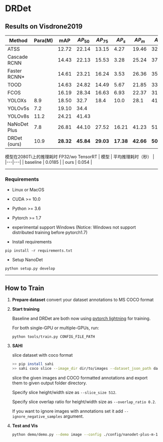 # DRDet

## Results on Visdrone2019
| Method  | Para(M) | mAP    | $AP_{50}$ | $AP_{75}$ | $AP_{s}$  | $AP_{m}$  | $AP_{l}$  |
|----------|---------|--------|---------|---------|---------|---------|---------|
| ATSS     |          | 12.72  | 22.14   | 13.15   | 4.27    | 19.46   | 32.24   |
| Cascade RCNN |          | 14.43  | 22.13   | 15.53   | 3.28    | 25.24   | 37.34   |
| Faster RCNN* |          | 14.61  | 23.21   | 16.24   | 3.53    | 26.36   | 35.51   |
| TOOD      |          | 14.63  | 24.82   | 14.49   | 5.67    | 21.85   | 33.81   |
| FCOS      |          | 16.19  | 28.34   | 16.63   | 6.93    | 22.37   | 31.61   |
| YOLOXs    | 8.9      | 18.50  | 32.7    | 18.4    | 10.0    | 28.1    | 41.4    |
| YOLOv5s   | 7.2      | 19.10  | 34.4    |         |         |         |         |
| YOLOv8s   | 11.2     | 24.21  | 41.43   |         |         |         |         |
| NaNoDet Plus | 7.8      |26.81  |44.10  |27.52  |16.21  |41.23  |51.09  |
| DRDet (ours) | 10.9     |**28.32**  |**45.84**  |**29.03**  |**17.38**  |**42.66**  |**50.91**  |

模型在2080Ti上的推理耗时 FP32/wo TensorRT
| 模型 | 平均推理耗时（秒） |
|---|---|
| baseline | 0.0185 |
| ours | 0.054 |

****
### Requirements

* Linux or MacOS
* CUDA >= 10.0
* Python >= 3.6
* Pytorch >= 1.7
* experimental support Windows (Notice: Windows not support distributed training before pytorch1.7)

* Install requirements

```shell script
pip install -r requirements.txt
```
    
* Setup NanoDet
```shell script
python setup.py develop
```

****

## How to Train

1. **Prepare dataset**
   convert your dataset annotations to MS COCO format
2. **Start training**

   Baseline and DRDet are both now using [pytorch lightning](https://github.com/PyTorchLightning/pytorch-lightning) for training.

   For both single-GPU or multiple-GPUs, run:

   ```shell script
   python tools/train.py CONFIG_FILE_PATH
   ```
3. **SAHI**

   slice dataset with coco format

    ```bash
    >> pip install sahi
    >> sahi coco slice --image_dir dir/to/images --dataset_json_path dataset.json
    ```
    
   slice the given images and COCO formatted annotations and export them to given output folder directory.
    
    Specify slice height/width size as `--slice_size 512`.
    
    Specify slice overlap ratio for height/width size as `--overlap_ratio 0.2`.
    
    If you want to ignore images with annotations set it add `--ignore_negative_samples` argument.

4. **Test and Vis**

   ```bash
   python demo/demo.py --demo image --config ./config/nanodet-plus-m-1.5x_416.yml --model ./nanodet-plus-m-1.5x_416_checkpoint.ckpt --path ./inferimgs

   ```





   
